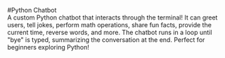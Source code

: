 #Python Chatbot
<br>
A custom Python chatbot that interacts through the terminal! It can greet users, tell jokes, perform math operations, share fun facts, provide the current time, reverse words, and more. The chatbot runs in a loop until "bye" is typed, summarizing the conversation at the end. Perfect for beginners exploring Python! 
